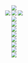 
<div align="center">
  <img src="03.png"><br>
  <img src="04.png"> <img src="05.png"> <img src="06.png"><br>
  <img src="07.png"><br>
  <img src="08.png"><br>
  <img src="09.png"><br>
  <img src="10.png"><br>
  <img src="11.png"><br>
  <img src="12.png"><br>
  <img src="13.png"><br>
  <img src="14.png"><br>
</div>
